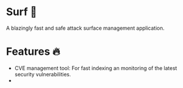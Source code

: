 # Surf 🚀 
A blazingly fast and safe attack surface management application.

# Features 🔥
- CVE management tool: For fast indexing an monitoring of the latest security vulnerabilities.
- 
